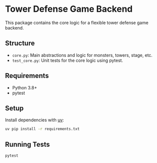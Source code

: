 # Tower Defense Game Backend

This package contains the core logic for a flexible tower defense game backend.

## Structure

- `core.py`: Main abstractions and logic for monsters, towers, stage, etc.
- `test_core.py`: Unit tests for the core logic using pytest.

## Requirements

- Python 3.8+
- pytest

## Setup

Install dependencies with [uv](https://github.com/astral-sh/uv):

```bash
uv pip install -r requirements.txt
```

## Running Tests

```bash
pytest
```
